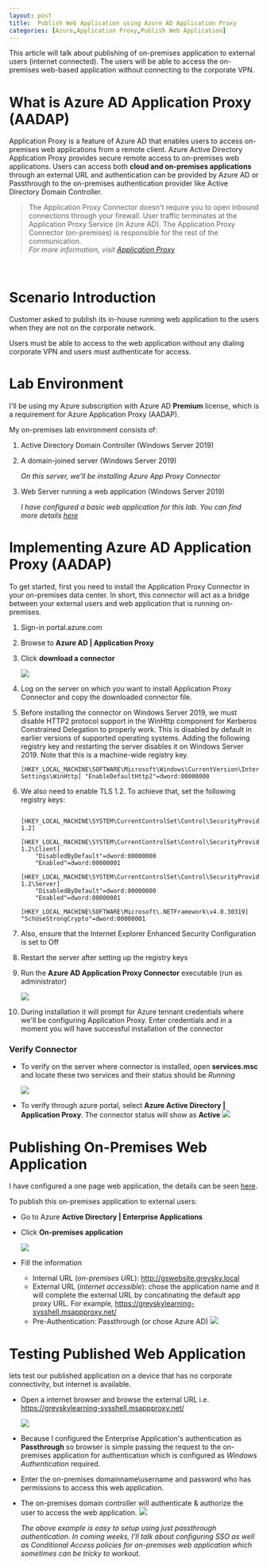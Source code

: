 ```yaml
---
layout: post
title:  Publish Web Application using Azure AD Application Proxy
categories: [Azure,Application Proxy,Publish Web Application]
---
```

This article will talk about publishing of on-premises application to external users (internet connected). The users will be able to access the on-premises web-based application without connecting to the corporate VPN.

# What is Azure AD Application Proxy (AADAP)
Application Proxy is a feature of Azure AD that enables users to access on-premises web applications from a remote client. Azure Active Directory Application Proxy provides secure remote access to on-premises web applications. Users can access both **cloud and on-premises applications** through an external URL and authentication can be provided by Azure AD or Passthrough to the on-premises authentication provider like Active Directory Domain Controller.


>The Application Proxy Connector doesn't require you to open inbound connections through your firewall. User traffic terminates at the Application Proxy Service (in Azure AD). The Application Proxy Connector (on-premises) is responsible for the rest of the communication. <br>
*For more information, visit <a href="https://docs.microsoft.com/en-us/azure/active-directory/manage-apps/application-proxy" target="_blank">Application Proxy</a>*

<br>

# Scenario Introduction
Customer asked to publish its in-house running web application to the users when they are not on the corporate network.

Users must be able to access to the web application without any dialing corporate VPN and users must authenticate for access.

# Lab Environment
I'll be using my Azure subscription with Azure AD **Premium** license, which is a requirement for Azure Application Proxy (AADAP).

My on-premises lab environment consists of:

1. Active Directory Domain Controller (Windows Server 2019)
2. A domain-joined server (Windows Server 2019)

    *On this server, we'll be installing Azure App Proxy Connector*
    
3. Web Server running a web application (Windows Server 2019)

    *I have configured a basic web application for this lab. You can find more details <a href="2020-10-02-web-app-windows-authentication.md" target="_blank">here</a>*


# Implementing Azure AD Application Proxy (AADAP)

To get started, first you need to install the Application Proxy Connector in your on-premises data center. In short, this connector will act as a bridge between your external users and web application that is running on-premises. 

1. Sign-in portal.azure.com 
2. Browse to **Azure AD | Application Proxy**
3. Click **download a connector**

    ![](/images/aadap/aadap_download_connector.png)


4. Log on the server on which you want to install Application Proxy Connector and copy the downloaded connector file. 
5. Before installing the connector on Windows Server 2019, we must disable HTTP2 protocol support in the WinHttp component for Kerberos Constrained Delegation to properly work. This is disabled by default in earlier versions of supported operating systems. Adding the following registry key and restarting the server disables it on Windows Server 2019. Note that this is a machine-wide registry key.
    ```
    [HKEY_LOCAL_MACHINE\SOFTWARE\Microsoft\Windows\CurrentVersion\Internet Settings\WinHttp] "EnableDefaultHttp2"=dword:00000000
    ```

6. We also need to enable TLS 1.2. To achieve that, set the following registry keys:
    ```
        [HKEY_LOCAL_MACHINE\SYSTEM\CurrentControlSet\Control\SecurityProviders\SCHANNEL\Protocols\TLS 1.2]
        [HKEY_LOCAL_MACHINE\SYSTEM\CurrentControlSet\Control\SecurityProviders\SCHANNEL\Protocols\TLS 1.2\Client]
        "DisabledByDefault"=dword:00000000
        "Enabled"=dword:00000001
        [HKEY_LOCAL_MACHINE\SYSTEM\CurrentControlSet\Control\SecurityProviders\SCHANNEL\Protocols\TLS 1.2\Server]
        "DisabledByDefault"=dword:00000000
        "Enabled"=dword:00000001
        [HKEY_LOCAL_MACHINE\SOFTWARE\Microsoft\.NETFramework\v4.0.30319]
    "SchUseStrongCrypto"=dword:00000001
    ```
7. Also, ensure that the Internet Explorer Enhanced Security Configuration is set to Off 
8. Restart the server after setting up the registry keys
9. Run the **Azure AD Application Proxy Connector** executable (run as administrator)

    ![](/images/aadap/aadap_connector_installing.png)

10. During installation it will prompt for Azure tennant credentials where we'll be configuring Application Proxy. Enter credentials and in a moment you will have successful installation of the connector

### Verify Connector
- To verify on the server where connector is installed, open **services.msc** and locate these two services and their status should be *Running*

    ![](/images/aadap/aadap_connector_services.png)

- To verify through azure portal, select **Azure Active Directory | Application Proxy**. The connector status will show as **Active**
    ![](/images/aadap/aadap_connector_status.png)


# Publishing On-Premises Web Application
I have configured a one page web application, the details can be seen <a href="2020-10-02-web-app-windows-authentication.md" target="_blank">here</a>. 

To publish this on-premises application to external users:

- Go to Azure **Active Directory | Enterprise Applications**
- Click **On-premises application**

    ![](/images/aadap/aadap_publish_webapp.png)

- Fill the information
    - Internal URL (*on-premises URL*): http://gswebsite.greysky.local
    - External URL (*internet accessible*): chose the application name and it will complete the external URL by concatinating the default app proxy URL. For example, https://greyskylearning-sysshell.msappproxy.net/
    - Pre-Authentication: Passthrough (or chose Azure AD)
    ![](/images/aadap/aadap_publish_webapp2.png)

# Testing Published Web Application
lets test our published application on a device that has no corporate connectivity, but internet is available.

- Open a internet browser and browse the external URL i.e. https://greyskylearning-sysshell.msappproxy.net/

    ![](/images/aadap/aadap_test_webapp1.png)

- Because I configured the Enterprise Application's authentication as **Passthrough** so browser is simple passing the request to the on-premises application for authentication which is configured as *Windows Authentication* required.
- Enter the on-premises domainname\username and password who has permissions to access this web application.
- The on-premises domain controller will authenticate & authorize the user to access the web application.
    ![](/images/aadap/aadap_test_webapp2.png)


    *The above example is easy to setup using just passthrough authentication. In coming weeks, I'll talk about configuring SSO as well as Conditional Access policies for on-premises web application which sometimes can be tricky to workout.*
